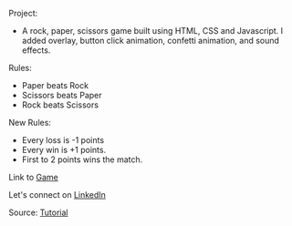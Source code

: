 Project:

- A rock, paper, scissors game built using HTML, CSS and Javascript. I added overlay, button click animation, confetti animation, and sound effects.

Rules:

- Paper beats Rock
- Scissors beats Paper
- Rock beats Scissors

New Rules:

- Every loss is -1 points
- Every win is +1 points.
- First to 2 points wins the match.


Link to [Game](https://sjoseph11236.github.io/Rock-Paper-Scissors/)

Let's connect on [LinkedIn](https://www.linkedin.com/in/sayeed-joseph-3b95b9179/)

Source: [Tutorial](https://www.youtube.com/watch?v=jaVNP3nIAv0)
